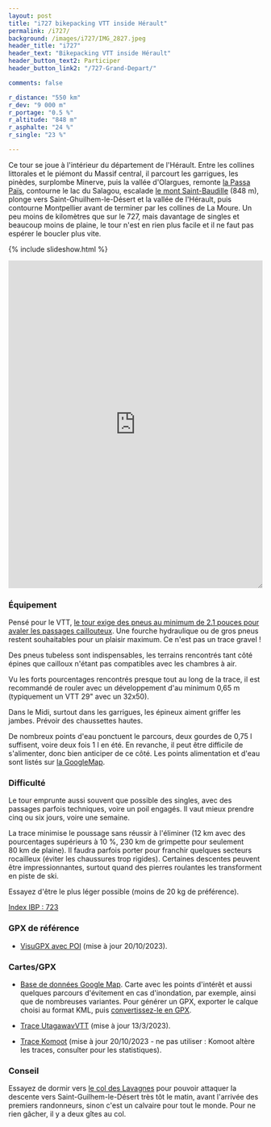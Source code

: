 ```yaml
---
layout: post
title: "i727 bikepacking VTT inside Hérault"
permalink: /i727/
background: /images/i727/IMG_2827.jpeg
header_title: "i727"
header_text: "Bikepacking VTT inside Hérault"
header_button_text2: Participer
header_button_link2: "/727-Grand-Depart/"

comments: false

r_distance: "550 km"
r_dev: "9 000 m"
r_portage: "0.5 %"
r_altitude: "848 m"
r_asphalte: "24 %"
r_single: "23 %"

---
```


Ce tour se joue à l'intérieur du département de l'Hérault. Entre les collines littorales et le piémont du Massif central, il parcourt les garrigues, les pinèdes, surplombe Minerve, puis la vallée d'Olargues, remonte [la Passa Païs](https://fr.calameo.com/read/000486397ea3592111c68), contourne le lac du Salagou, escalade [le mont Saint-Baudille](https://fr.wikipedia.org/wiki/Mont_Saint-Baudille) (848 m), plonge vers Saint-Ghuilhem-le-Désert et la vallée de l'Hérault, puis contourne Montpellier avant de terminer par les collines de La Moure. Un peu moins de kilomètres que sur le 727, mais davantage de singles et beaucoup moins de plaine, le tour n'est en rien plus facile et il ne faut pas espérer le boucler plus vite.

{% include slideshow.html %}

<iframe id="visugpx" src="https://www.visugpx.com/HCqgFE0ZkA?iframe&amp;height=650" style="width:100%;height:650px;border:none;resize: both;" frameborder="0" scrolling="no"></iframe>

### Équipement

Pensé pour le VTT, [le tour exige des pneus au minimum de 2.1 pouces pour avaler les passages caillouteux](https://tcrouzet.com/2021/04/10/thb-gravel-ou-vtt/). Une fourche hydraulique ou de gros pneus restent souhaitables pour un plaisir maximum. Ce n'est pas un trace gravel !

Des pneus tubeless sont indispensables, les terrains rencontrés tant côté épines que cailloux n'étant pas compatibles avec les chambres à air.

Vu les forts pourcentages rencontrés presque tout au long de la trace, il est recommandé de rouler avec un développement d'au minimum 0,65 m (typiquement un VTT 29" avec un 32x50).

Dans le Midi, surtout dans les garrigues, les épineux aiment griffer les jambes. Prévoir des chaussettes hautes.

De nombreux points d'eau ponctuent le parcours, deux gourdes de 0,75 l suffisent, voire deux fois 1 l en été. En revanche, il peut être difficile de s'alimenter, donc bien anticiper de ce côté. Les points alimentation et d'eau sont listés sur [la GoogleMap](https://www.google.com/maps/d/edit?mid=1n9kSJuxpqu0mHsTvi9CmSeDJM9HCK7s7&usp=sharing).

### Difficulté

Le tour emprunte aussi souvent que possible des singles, avec des passages parfois techniques, voire un poil engagés. Il vaut mieux prendre cinq ou six jours, voire une semaine.

La trace minimise le poussage sans réussir à l'éliminer (12 km avec des pourcentages supérieurs à 10 %, 230 km de grimpette pour seulement 80 km de plaine). Il faudra parfois porter pour franchir quelques secteurs rocailleux (éviter les chaussures trop rigides). Certaines descentes peuvent être impressionnantes, surtout quand des pierres roulantes les transforment en piste de ski.

Essayez d'être le plus léger possible (moins de 20 kg de préférence).

[Index IBP : 723](https://www.ibpindex.com/ibpindex/ibp_analisis_completo.php?REF=39070370665457&LAN=en&MOD=BYC)

<h3 id="gpx">GPX de référence</h3>

* [VisuGPX avec POI](https://www.visugpx.com/HCqgFE0ZkA) (mise à jour 20/10/2023).

<!--* Trace découpée en deux sections de [moins de 8000 points pour optimisation sur Garmin](https://tcrouzet.com/2021/10/03/quand-la-trace-perd-des-points-sur-les-gps-garmin/) : [Part 1](https://www.visugpx.com/ZyriS8hAtT) et [Part 2](https://www.visugpx.com/0wtPF8cuxD) (mise à jour 13/3/2023).

* [POI avec symboles Garmin](https://drive.google.com/file/d/1BS5VeMLcftpmOX0-qkk5QQA8iKV1DYDS/view?usp=sharing) (mise à jour 13/3/3023).
-->
### Cartes/GPX

* [Base de données Google Map](https://www.google.com/maps/d/edit?mid=1n9kSJuxpqu0mHsTvi9CmSeDJM9HCK7s7&usp=sharing). Carte avec les points d'intérêt et aussi quelques parcours d'évitement en cas d'inondation, par exemple, ainsi que de nombreuses variantes. Pour générer un GPX, exporter le calque choisi au format KML, puis [convertissez-le en GPX](https://www.gpsvisualizer.com/convert_input).

* [Trace UtagawavVTT](https://www.utagawavtt.com/randonnee-vtt-gps/i727-Un-tour-interieur-de-l-Herault-34491) (mise à jour 13/3/2023).

* [Trace Komoot](https://www.komoot.com/fr-fr/tour/1353886330) (mise à jour 20/10/2023 - ne pas utiliser : Komoot altère les traces, consulter pour les statistiques).

### Conseil

Essayez de dormir vers [le col des Lavagnes](https://www.google.com/maps/place/Les+Lavagnes/@43.7730972,3.5348778,17z/data=!3m1!4b1!4m6!3m5!1s0x12b3e389f036c2d5:0x94a03fb5ac8533ff!8m2!3d43.7730972!4d3.5348778!16s%2Fg%2F11grptljvy?entry=ttu) pour pouvoir attaquer la descente vers Saint-Guilhem-le-Désert très tôt le matin, avant l'arrivée des premiers randonneurs, sinon c'est un calvaire pour tout le monde. Pour ne rien gâcher, il y a deux gîtes au col.